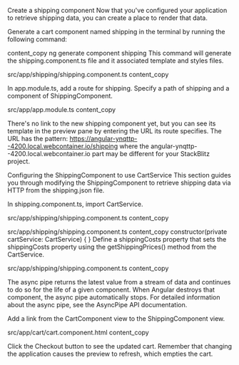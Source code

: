 Create a shipping component
Now that you've configured your application to retrieve shipping data, you can create a place to render that data.

Generate a cart component named shipping in the terminal by running the following command:

content_copy
ng generate component shipping
This command will generate the shipping.component.ts file and it associated template and styles files.

src/app/shipping/shipping.component.ts
content_copy

<!-- import { Component } from '@angular/core';

@Component({
  selector: 'app-shipping',
  templateUrl: './shipping.component.html',
  styleUrls: ['./shipping.component.css']
})
export class ShippingComponent {

  constructor() { }

}-->

In app.module.ts, add a route for shipping. Specify a path of shipping and a component of ShippingComponent.

src/app/app.module.ts
content_copy

<!-- @NgModule({
  imports: [
    BrowserModule,
    HttpClientModule,
    ReactiveFormsModule,
    RouterModule.forRoot([
      { path: '', component: ProductListComponent },
      { path: 'products/:productId', component: ProductDetailsComponent },
      { path: 'cart', component: CartComponent },
      { path: 'shipping', component: ShippingComponent },
    ])
  ],
  declarations: [
    AppComponent,
    TopBarComponent,
    ProductListComponent,
    ProductAlertsComponent,
    ProductDetailsComponent,
    CartComponent,
    ShippingComponent
  ],
  bootstrap: [
    AppComponent
  ]
})
export class AppModule { } -->

There's no link to the new shipping component yet, but you can see its template in the preview pane by entering the URL its route specifies. The URL has the pattern: https://angular-ynqttp--4200.local.webcontainer.io/shipping where the angular-ynqttp--4200.local.webcontainer.io part may be different for your StackBlitz project.

Configuring the ShippingComponent to use CartService
This section guides you through modifying the ShippingComponent to retrieve shipping data via HTTP from the shipping.json file.

In shipping.component.ts, import CartService.

src/app/shipping/shipping.component.ts
content_copy

<!-- import { Component } from '@angular/core';

import { CartService } from '../cart.service';
Inject the cart service in the ShippingComponent constructor(). -->

src/app/shipping/shipping.component.ts
content_copy
constructor(private cartService: CartService) { }
Define a shippingCosts property that sets the shippingCosts property using the getShippingPrices() method from the CartService.

src/app/shipping/shipping.component.ts
content_copy

<!-- export class ShippingComponent {

  shippingCosts = this.cartService.getShippingPrices();
}
Update the ShippingComponent template to display the shipping types and prices using the async pipe.

src/app/shipping/shipping.component.html
content_copy
<h3>Shipping Prices</h3>

<div class="shipping-item" *ngFor="let shipping of shippingCosts | async">
  <span>{{ shipping.type }}</span>
  <span>{{ shipping.price | currency }}</span>
</div> -->

The async pipe returns the latest value from a stream of data and continues to do so for the life of a given component. When Angular destroys that component, the async pipe automatically stops. For detailed information about the async pipe, see the AsyncPipe API documentation.

Add a link from the CartComponent view to the ShippingComponent view.

src/app/cart/cart.component.html
content_copy

<!-- <h3>Cart</h3>

<p>
  <a routerLink="/shipping">Shipping Prices</a>
</p>

<div class="cart-item" *ngFor="let item of items">
  <span>{{ item.name }}</span>
  <span>{{ item.price | currency }}</span>
</div> -->

Click the Checkout button to see the updated cart. Remember that changing the application causes the preview to refresh, which empties the cart.

